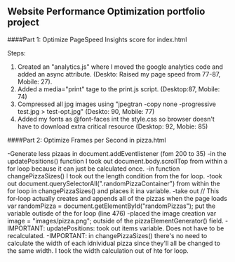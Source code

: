 ## Website Performance Optimization portfolio project

####Part 1: Optimize PageSpeed Insights score for index.html

Steps:
1. Created an "analytics.js" where I moved the google analytics code and added an async attribute. (Deskto: Raised my page speed from 77-87, Mobile: 27).
2. Added a media="print" tage to the print.js script. (Desktop:87, Mobile: 74)
3. Compressed all jpg images using "jpegtran -copy none -progressive test.jpg > test-opt.jpg" (Deskto: 90, Mobile: 77)
4. Added my fonts as @font-faces int the style.css so browser doesn't have to download extra critical resource (Desktop: 92, Mobie: 85)

####Part 2: Optimize Frames per Second in pizza.html

-Generate less pizaas in document.addEventlistener (fom 200 to 35)
-in the updatePositions() function I took out document.body.scrollTop from within a for loop because it can just be calculated once. 
-in function changePizzaSizes() I took out the length condition from the for loop. 
-took out document.querySelectorAll(".randomPizzaContainer") from within the for loop in changePizzaSizes() and places it ina variable. 
-take out // This for-loop actually creates and appends all of the pizzas when the page loads
var randomPizza = document.getElementById("randomPizzas"); put the variable outisde of the for loop (line 476)
-placed the image creation var image = "images/pizza.png"; outside of the pizzaElementGenerator() field. 
-IMPORTANT: updatePositions: took out items variable. Does not have to be recalculated. 
-IMPORTANT: in changePizzaSizes() there's no need to calculate the width of each idnividual pizza since they'll all be changed to the same width. I took the width calculation out of hte for loop. 